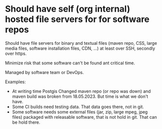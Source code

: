 # Should have self (org internal) hosted file servers for for software repos

Should have file servers for binary and textual files (maven repo, CSS, large media files, software installation files,
CDN, ...) at least over SSH, secondly over https.

Minimize risk that some software can't be found ant critical time.

Managed by software team or DevOps.

Examples:

* At writing time Postgis Changed maven repo (or repo was down) and maven build was broken from 18.05.2023. But time is
  what we don't have.
* Some CI builds need testing data. That data goes there, not in git.
* Some software needs some external files (jar, zip, large mpeg, jpeg files) packaged with releasable software, that is
  not hold in git. That can be hold there.

